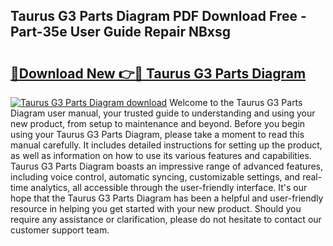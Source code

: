 ## Taurus G3 Parts Diagram PDF Download Free - Part-35e User Guide Repair NBxsg

# <h2><a href="http://dfm85ze.blite.top/?on=Taurus+G3+Parts+Diagram">🔗Download New 👉🔴 Taurus G3 Parts Diagram</a></h2>

[![Taurus G3 Parts Diagram download](https://i.imgur.com/lujVjoI.png)](http://dfm85ze.blite.top/?on=Taurus+G3+Parts+Diagram)
Welcome to the Taurus G3 Parts Diagram user manual, your trusted guide to understanding and using your new product, from setup to maintenance and beyond. Before you begin using your Taurus G3 Parts Diagram, please take a moment to read this manual carefully. It includes detailed instructions for setting up the product, as well as information on how to use its various features and capabilities. Taurus G3 Parts Diagram boasts an impressive range of advanced features, including voice control, automatic syncing, customizable settings, and real-time analytics, all accessible through the user-friendly interface. It's our hope that the Taurus G3 Parts Diagram has been a helpful and user-friendly resource in helping you get started with your new product. Should you require any assistance or clarification, please do not hesitate to contact our customer support team.
